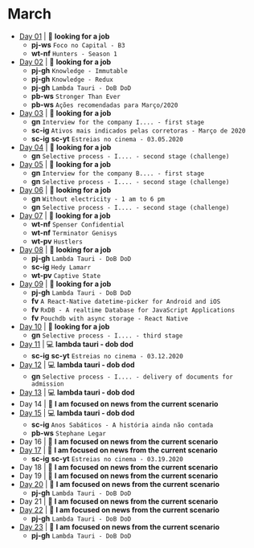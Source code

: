 # March

- [Day 01](03-01-2020.md) | :mag_right: **looking for a job**
  - **pj-ws** `Foco no Capital - B3`
  - **wt-nf** `Hunters - Season 1`
- [Day 02](03-02-2020.md) | :mag_right: **looking for a job**
  - **pj-gh** `Knowledge - Immutable`
  - **pj-gh** `Knowledge - Redux`
  - **pj-gh** `Lambda Tauri - DoB DoD`
  - **pb-ws** `Stronger Than Ever`
  - **pb-ws** `Ações recomendadas para Março/2020`
- [Day 03](03-03-2020.md) | :mag_right: **looking for a job**
  - **gn** `Interview for the company I.... - first stage`
  - **sc-ig** `Ativos mais indicados pelas corretoras - Março de 2020`
  - **sc-ig** **sc-yt** `Estreias no cinema - 03.05.2020`
- [Day 04](03-04-2020.md) | :mag_right: **looking for a job**
  - **gn** `Selective process - I.... - second stage (challenge)`
- [Day 05](03-05-2020.md) | :mag_right: **looking for a job**
  - **gn** `Interview for the company B.... - first stage`
  - **gn** `Selective process - I.... - second stage (challenge)`
- [Day 06](03-06-2020.md) | :mag_right: **looking for a job**
  - **gn** `Without electricity - 1 am to 6 pm`
  - **gn** `Selective process - I.... - second stage (challenge)`
- [Day 07](03-07-2020.md) | :mag_right: **looking for a job**
  - **wt-nf** `Spenser Confidential`
  - **wt-nf** `Terminator Genisys`
  - **wt-pv** `Hustlers`
- [Day 08](03-08-2020.md) | :mag_right: **looking for a job**
  - **pj-gh** `Lambda Tauri - DoB DoD`
  - **sc-ig** `Hedy Lamarr`
  - **wt-pv** `Captive State`
- [Day 09](03-09-2020.md) | :mag_right: **looking for a job**
  - **pj-gh** `Lambda Tauri - DoB DoD`
  - **fv** `A React-Native datetime-picker for Android and iOS`
  - **fv** `RxDB - A realtime Database for JavaScript Applications`
  - **fv** `Pouchdb with async storage - React Native`
- [Day 10](03-10-2020.md) | :mag_right: **looking for a job**
  - **gn** `Selective process - I.... - third stage`
- [Day 11](03-11-2020.md) | :computer: **lambda tauri - dob dod**
  - **sc-ig** **sc-yt** `Estreias no cinema - 03.12.2020`
- [Day 12](03-12-2020.md) | :computer: **lambda tauri - dob dod**
  - **gn** `Selective process - I.... - delivery of documents for admission`
- [Day 13](03-13-2020.md) | :computer: **lambda tauri - dob dod**
- Day 14 | :newspaper: **I am focused on news from the current scenario**
- [Day 15](03-15-2020.md) | :computer: **lambda tauri - dob dod**
  - **sc-ig** `Anos Sabáticos - A história ainda não contada`
  - **pb-ws** `Stephane Legar`
- Day 16 | :newspaper: **I am focused on news from the current scenario**
- [Day 17](03-17-2020.md) | :newspaper: **I am focused on news from the current scenario**
  - **sc-ig** **sc-yt** `Estreias no cinema - 03.19.2020`
- Day 18 | :newspaper: **I am focused on news from the current scenario**
- Day 19 | :newspaper: **I am focused on news from the current scenario**
- [Day 20](03-20-2020.md) | :newspaper: **I am focused on news from the current scenario**
  - **pj-gh** `Lambda Tauri - DoB DoD`
- Day 21 | :newspaper: **I am focused on news from the current scenario**
- [Day 22](03-22-2020.md) | :newspaper: **I am focused on news from the current scenario**
  - **pj-gh** `Lambda Tauri - DoB DoD`
- [Day 23](03-23-2020.md) | :newspaper: **I am focused on news from the current scenario**
  - **pj-gh** `Lambda Tauri - DoB DoD`
